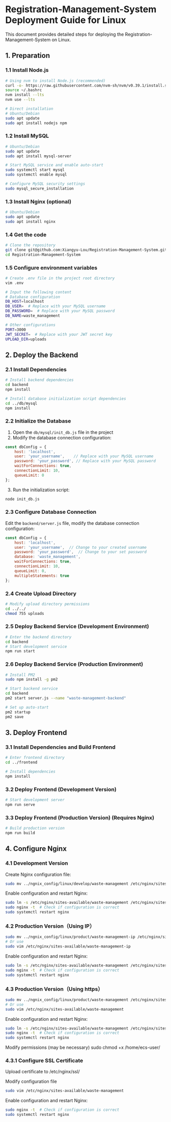 # Registration-Management-System Deployment Guide for Linux

This document provides detailed steps for deploying the Registration-Management-System on Linux.

## 1. Preparation

### 1.1 Install Node.js

```bash
# Using nvm to install Node.js (recommended)
curl -o- https://raw.githubusercontent.com/nvm-sh/nvm/v0.39.1/install.sh | bash
source ~/.bashrc
nvm install --lts
nvm use --lts

# Direct installation
# Ubuntu/Debian
sudo apt update
sudo apt install nodejs npm
```

### 1.2 Install MySQL

```bash
# Ubuntu/Debian
sudo apt update
sudo apt install mysql-server

# Start MySQL service and enable auto-start
sudo systemctl start mysql
sudo systemctl enable mysql

# Configure MySQL security settings
sudo mysql_secure_installation
```
### 1.3 Install Nginx (optional)

```bash
# Ubuntu/Debian
sudo apt update
sudo apt install nginx
```

### 1.4 Get the code
```bash
# Clone the repository
git clone git@github.com:Xiangyu-Lou/Registration-Management-System.git
cd Registration-Management-System
```

### 1.5 Configure environment variables

```bash
# Create .env file in the project root directory
vim .env

# Input the following content
# Database configuration
DB_HOST=localhost
DB_USER=  # Replace with your MySQL username
DB_PASSWORD=  # Replace with your MySQL password
DB_NAME=waste_management

# Other configurations
PORT=3000
JWT_SECRET=  # Replace with your JWT secret key
UPLOAD_DIR=uploads 
```

## 2. Deploy the Backend

### 2.1 Install Dependencies

```bash
# Install backend dependencies
cd backend
npm install

# Install database initialization script dependencies
cd ../db/mysql
npm install
```

### 2.2 Initialize the Database

1. Open the `db/mysql/init_db.js` file in the project
2. Modify the database connection configuration:
```javascript
const dbConfig = {
    host: 'localhost',
    user: 'your_username',    // Replace with your MySQL username
    password: 'your_password', // Replace with your MySQL password
    waitForConnections: true,
    connectionLimit: 10,
    queueLimit: 0
};
```
3. Run the initialization script:
```bash
node init_db.js
```

### 2.3 Configure Database Connection

Edit the `backend/server.js` file, modify the database connection configuration:
```javascript
const dbConfig = {
    host: 'localhost',
    user: 'your_username',  // Change to your created username
    password: 'your_password',  // Change to your set password
    database: 'waste_management',
    waitForConnections: true,
    connectionLimit: 10,
    queueLimit: 0,
    multipleStatements: true
};
```

### 2.4 Create Upload Directory

```bash
# Modify upload directory permissions
cd ../../
chmod 755 uploads
```

### 2.5 Deploy Backend Service (Development Environment)

```bash
# Enter the backend directory
cd backend
# Start development service
npm run start
```

### 2.6 Deploy Backend Service (Production Environment)

```bash
# Install PM2
sudo npm install -g pm2

# Start backend service
cd backend
pm2 start server.js --name "waste-management-backend"

# Set up auto-start
pm2 startup
pm2 save
```
## 3. Deploy Frontend

### 3.1 Install Dependencies and Build Frontend

```bash
# Enter frontend directory
cd ../frontend

# Install dependencies
npm install
```

### 3.2 Deploy Frontend (Development Version)

```bash
# Start development server
npm run serve
```

### 3.3 Deploy Frontend (Production Version) (Requires Nginx)

```bash
# Build production version
npm run build
```

## 4. Configure Nginx

### 4.1 Development Version
Create Nginx configuration file:

```bash
sudo mv ../ngnix_config/linux/develop/waste-management /etc/nginx/sites-available/
```

Enable configuration and restart Nginx:

```bash
sudo ln -s /etc/nginx/sites-available/waste-management /etc/nginx/sites-enabled/
sudo nginx -t  # Check if configuration is correct
sudo systemctl restart nginx
```
### 4.2 Production Version（Using IP）

```bash
sudo mv ../ngnix_config/linux/product/waste-management-ip /etc/nginx/sites-available/
# Or use
sudo vim /etc/nginx/sites-available/waste-management-ip
```

Enable configuration and restart Nginx:
```bash
sudo ln -s /etc/nginx/sites-available/waste-management /etc/nginx/sites-enabled/
sudo nginx -t  # Check if configuration is correct
sudo systemctl restart nginx
```

### 4.3 Production Version（Using https）

```bash
sudo mv ../ngnix_config/linux/product/waste-management /etc/nginx/sites-available/
# Or use
sudo vim /etc/nginx/sites-available/waste-management
```

Enable configuration and restart Nginx:
```bash
sudo ln -s /etc/nginx/sites-available/waste-management /etc/nginx/sites-enabled/
sudo nginx -t  # Check if configuration is correct
sudo systemctl restart nginx
```

Modify permissions (may be necessary)
sudo chmod +x /home/ecs-user/

### 4.3.1 Configure SSL Certificate

Upload certificate to /etc/nginx/ssl/

Modify configuration file

```bash
sudo vim /etc/nginx/sites-available/waste-management
```

Enable configuration and restart Nginx:

```bash
sudo nginx -t  # Check if configuration is correct
sudo systemctl restart nginx
``` 
